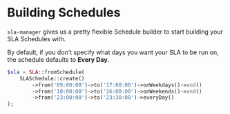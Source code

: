 # Building Schedules

`sla-manager` gives us a pretty flexible Schedule builder to start building your SLA Schedules with. 

By default, if you don't specify what days you want your SLA to be run on, the schedule defaults to **Every Day**. 

```php {2-5}
$sla = SLA::fromSchedule(
    SLASchedule::create()
        ->from('09:00:00')->to('17:00:00')->onWeekdays()->and()
        ->from('10:00:00')->to('16:00:00')->onWeekends()->and()
        ->from('23:00:00')->to('23:30:00')->everyDay()
);
```
